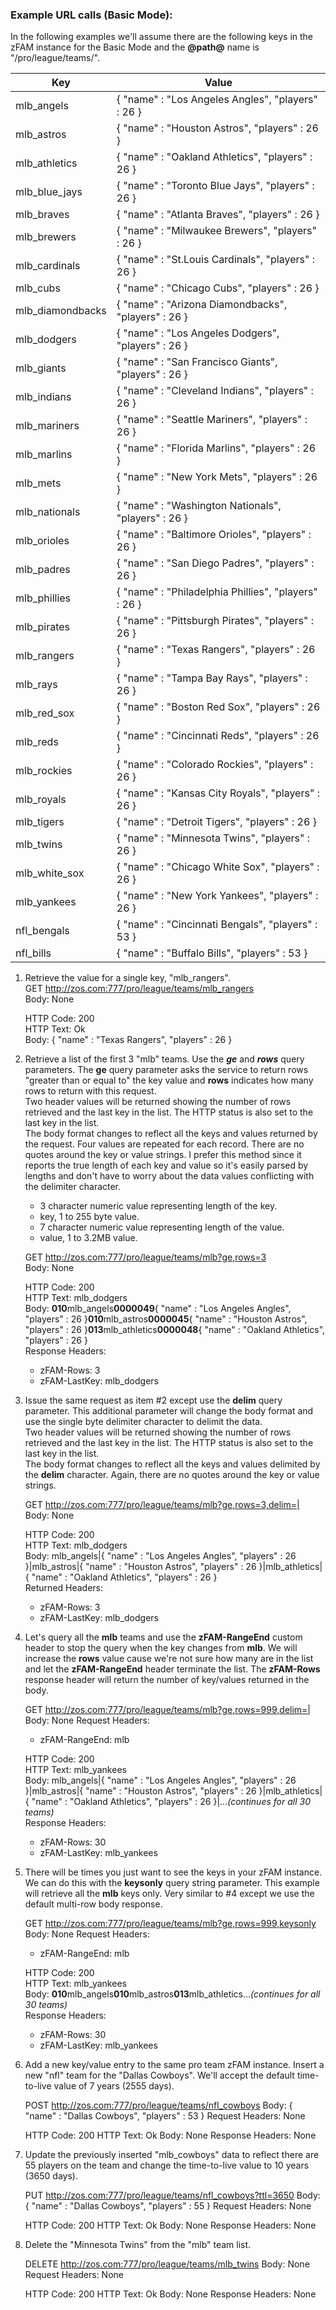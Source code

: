 ### Example URL calls (Basic Mode):
In the following examples we'll assume there are the following keys in the zFAM instance for the Basic Mode and the **@path@** name is "/pro/league/teams/".

| Key | Value |
| --- | --- |
| mlb_angels | { "name" : "Los Angeles Angles", "players" : 26 } |
| mlb_astros | { "name" : "Houston Astros", "players" : 26 } |
| mlb_athletics | { "name" : "Oakland Athletics", "players" : 26 } |
| mlb_blue_jays | { "name" : "Toronto Blue Jays", "players" : 26 } |
| mlb_braves | { "name" : "Atlanta Braves", "players" : 26 } |
| mlb_brewers | { "name" : "Milwaukee Brewers", "players" : 26 } |
| mlb_cardinals | { "name" : "St.Louis Cardinals", "players" : 26 } |
| mlb_cubs | { "name" : "Chicago Cubs", "players" : 26 } |
| mlb_diamondbacks | { "name" : "Arizona Diamondbacks", "players" : 26 } |
| mlb_dodgers | { "name" : "Los Angeles Dodgers", "players" : 26 } |
| mlb_giants | { "name" : "San Francisco Giants", "players" : 26 } |
| mlb_indians | { "name" : "Cleveland Indians", "players" : 26 } |
| mlb_mariners | { "name" : "Seattle Mariners", "players" : 26 } |
| mlb_marlins | { "name" : "Florida Marlins", "players" : 26 } |
| mlb_mets | { "name" : "New York Mets", "players" : 26 } |
| mlb_nationals | { "name" : "Washington Nationals", "players" : 26 } |
| mlb_orioles | { "name" : "Baltimore Orioles", "players" : 26 } |
| mlb_padres | { "name" : "San Diego Padres", "players" : 26 } |
| mlb_phillies | { "name" : "Philadelphia Phillies", "players" : 26 } |
| mlb_pirates | { "name" : "Pittsburgh Pirates", "players" : 26 } |
| mlb_rangers | { "name" : "Texas Rangers", "players" : 26 } |
| mlb_rays | { "name" : "Tampa Bay Rays", "players" : 26 } |
| mlb_red_sox | { "name" : "Boston Red Sox", "players" : 26 } |
| mlb_reds | { "name" : "Cincinnati Reds", "players" : 26 } |
| mlb_rockies | { "name" : "Colorado Rockies", "players" : 26 } |
| mlb_royals | { "name" : "Kansas City Royals", "players" : 26 } |
| mlb_tigers | { "name" : "Detroit Tigers", "players" : 26 } |
| mlb_twins | { "name" : "Minnesota Twins", "players" : 26 } |
| mlb_white_sox | { "name" : "Chicago White Sox", "players" : 26 } |
| mlb_yankees | { "name" : "New York Yankees", "players" : 26 } |
| nfl_bengals | { "name" : "Cincinnati Bengals", "players" : 53 } |
| nfl_bills | { "name" : "Buffalo Bills", "players" : 53 } |


1. Retrieve the value for a single key, "mlb_rangers".  
    GET http://zos.com:777/pro/league/teams/mlb_rangers  
    Body: None

    HTTP Code: 200  
    HTTP Text: Ok  
    Body: { "name" : "Texas Rangers", "players" : 26 }  

2. Retrieve a list of the first 3 "mlb" teams. Use the **_ge_** and **_rows_** query parameters. The **ge** query parameter asks the service to return rows "greater than or equal to" the key value and **rows** indicates how many rows to return with this request.  
Two header values will be returned showing the number of rows retrieved and the last key in the list. The HTTP status is also set to the last key in the list.  
The body format changes to reflect all the keys and values returned by the request. Four values are repeated for each record. There are no quotes around the key or value strings. I prefer this method since it reports the true length of each key and value so it's easily parsed by lengths and don't have to worry about the data values conflicting with the delimiter character.
    - 3 character numeric value representing length of the key.  
    - key, 1 to 255 byte value.  
    - 7 character numeric value representing length of the value.  
    - value, 1 to 3.2MB value.  

    GET http://zos.com:777/pro/league/teams/mlb?ge,rows=3  
    Body: None

    HTTP Code: 200  
    HTTP Text: mlb\_dodgers  
    Body: **010**mlb\_angels**0000049**{ "name" : "Los Angeles Angles", "players" : 26 }**010**mlb\_astros**0000045**{ "name" : "Houston Astros", "players" : 26 }**013**mlb\_athletics**0000048**{ "name" : "Oakland Athletics", "players" : 26 }  
    Response Headers:  
    - zFAM-Rows: 3  
    - zFAM-LastKey: mlb\_dodgers  

3. Issue the same request as item #2 except use the **delim** query parameter. This additional parameter will change the body format and use the single byte delimiter character to delimit the data.  
Two header values will be returned showing the number of rows retrieved and the last key in the list. The HTTP status is also set to the last key in the list.  
The body format changes to reflect all the keys and values delimited by the **delim** character. Again, there are no quotes around the key or value strings.

    GET http://zos.com:777/pro/league/teams/mlb?ge,rows=3,delim=|  
    Body: None
	
    HTTP Code: 200  
    HTTP Text: mlb\_dodgers  
    Body: mlb\_angels|{ "name" : "Los Angeles Angles", "players" : 26 }|mlb\_astros|{ "name" : "Houston Astros", "players" : 26 }|mlb\_athletics|{ "name" : "Oakland Athletics", "players" : 26 }  
    Returned Headers:
    - zFAM-Rows: 3
    - zFAM-LastKey: mlb\_dodgers
	
4. Let's query all the **mlb** teams and use the **zFAM-RangeEnd** custom header to stop the query when the key changes from **mlb**. We will increase the **rows** value cause we're not sure how many are in the list and let the **zFAM-RangeEnd** header terminate the list. The **zFAM-Rows** response header will return the number of key/values returned in the body.  

    GET http://zos.com:777/pro/league/teams/mlb?ge,rows=999,delim=|  
    Body: None
    Request Headers:  
    - zFAM-RangeEnd: mlb  

    HTTP Code: 200  
    HTTP Text: mlb\_yankees  
    Body: mlb\_angels|{ "name" : "Los Angeles Angles", "players" : 26 }|mlb\_astros|{ "name" : "Houston Astros", "players" : 26 }|mlb\_athletics|{ "name" : "Oakland Athletics", "players" : 26 }|..._(continues for all 30 teams)_  
    Response Headers:  
    - zFAM-Rows: 30  
    - zFAM-LastKey: mlb\_yankees
	
5. There will be times you just want to see the keys in your zFAM instance. We can do this with the **keysonly** query string parameter. This example will retrieve all the **mlb** keys only. Very similar to #4 except we use the default multi-row body response.  

    GET http://zos.com:777/pro/league/teams/mlb?ge,rows=999,keysonly  
    Body: None
    Request Headers:  
    - zFAM-RangeEnd: mlb  

    HTTP Code: 200  
    HTTP Text: mlb\_yankees  
    Body: **010**mlb\_angels**010**mlb\_astros**013**mlb\_athletics..._(continues for all 30 teams)_  
    Response Headers:  
    - zFAM-Rows: 30  
    - zFAM-LastKey: mlb\_yankees

6. Add a new key/value entry to the same pro team zFAM instance. Insert a new "nfl" team for the "Dallas Cowboys". We'll accept the default time-to-live value of 7 years (2555 days).

    POST http://zos.com:777/pro/league/teams/nfl_cowboys
    Body: { "name" : "Dallas Cowboys", "players" : 53 }
    Request Headers: None
    
    HTTP Code: 200
    HTTP Text: Ok
    Body: None
    Response Headers: None

7. Update the previously inserted "mlb_cowboys" data to reflect there are 55 players on the team and change the time-to-live value to 10 years (3650 days).

    PUT http://zos.com:777/pro/league/teams/nfl_cowboys?ttl=3650
    Body: { "name" : "Dallas Cowboys", "players" : 55 }
    Request Headers: None
    
    HTTP Code: 200
    HTTP Text: Ok
    Body: None
    Response Headers: None

8. Delete the "Minnesota Twins" from the "mlb" team list.

    DELETE http://zos.com:777/pro/league/teams/mlb_twins
    Body: None
    Request Headers: None
    
    HTTP Code: 200
    HTTP Text: Ok
    Body: None
    Response Headers: None
